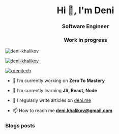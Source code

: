 <h1 align="center">Hi 👋, I'm Deni</h1>
<h3 align="center">Software Engineer</h3>
<h3 align="center">Work in progress</h3>

<p align="left"> <img src="https://komarev.com/ghpvc/?username=deni-khalikov&label=Profile%20views&color=0e75b6&style=flat" alt="deni-khalikov" /> </p>

<p align="left"> <a href="https://github.com/ryo-ma/github-profile-trophy"><img src="https://github-profile-trophy.vercel.app/?username=deni-khalikov" alt="deni-khalikov" /></a> </p>

<p align="left"> <a href="https://twitter.com/xdenitech" target="blank"><img src="https://img.shields.io/twitter/follow/xdenitech?logo=twitter&style=for-the-badge" alt="xdenitech" /></a> </p>

- 🔭 I’m currently working on **Zero To Mastery**

- 🌱 I’m currently learning **JS, React, Node**

- 📝 I regularly write articles on [deni.me](deni.me)

- 📫 How to reach me **deni.khalikov@gmail.com**

### Blogs posts
<!-- BLOG-POST-LIST:START -->
<!-- BLOG-POST-LIST:END -->

